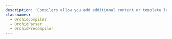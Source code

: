 ```yaml
---
description: 'Compilers allow you add additional content or template languages.'
classnames:
  - OrchidCompiler
  - OrchidParser
  - OrchidPrecompiler
---
```

